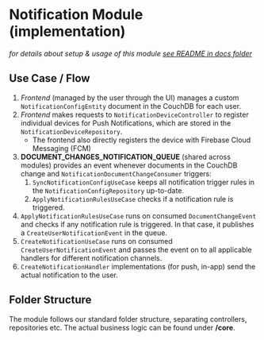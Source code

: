 # Notification Module (implementation)
_for details about setup & usage of this module [see README in docs folder](../../../../../../../../../docs/modules/notification.md)_

## Use Case / Flow
1. _Frontend_ (managed by the user through the UI) manages a custom `NotificationConfigEntity` document in the CouchDB for each user.
2. _Frontend_ makes requests to `NotificationDeviceController` to register individual devices for Push Notifications, which are stored in the `NotificationDeviceRepository`.
   - The frontend also directly registers the device with Firebase Cloud Messaging (FCM)
3. **DOCUMENT_CHANGES_NOTIFICATION_QUEUE** (shared across modules) provides an event whenever documents in the CouchDB change and `NotificationDocumentChangeConsumer` triggers:
   1. `SyncNotificationConfigUseCase` keeps all notification trigger rules in the `NotificationConfigRepository` up-to-date.
   2. `ApplyNotificationRulesUseCase` checks if a notification rule is triggered.
4. `ApplyNotificationRulesUseCase` runs on consumed `DocumentChangeEvent` and checks if any notification rule is triggered. In that case, it publishes a `CreateUserNotificationEvent` in the queue.
5. `CreateNotificationUseCase` runs on consumed `CreateUserNotificationEvent` and passes the event on to all applicable handlers for different notification channels.
6. `CreateNotificationHandler` implementations (for push, in-app) send the actual notification to the user.

## Folder Structure
The module follows our standard folder structure, separating controllers, repositories etc.
The actual business logic can be found under **/core**.
